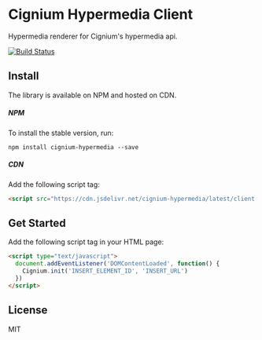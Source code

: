 # Cignium Hypermedia Client

Hypermedia renderer for Cignium's hypermedia api.

[![Build Status](https://travis-ci.org/cignium/hypermedia-client.svg)](https://travis-ci.org/cignium/hypermedia-client)

## Install

The library is available on NPM and hosted on CDN.

##### NPM

To install the stable version, run:

```
npm install cignium-hypermedia --save
```

##### CDN

Add the following script tag:

```html
<script src="https://cdn.jsdelivr.net/cignium-hypermedia/latest/client.min.js"></script>
```

## Get Started

Add the following script tag in your HTML page:

```html
<script type="text/javascript">
  document.addEventListener('DOMContentLoaded', function() {
    Cignium.init('INSERT_ELEMENT_ID', 'INSERT_URL')
  })
</script>
```

## License

MIT
